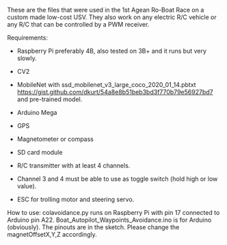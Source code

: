 These are the files that were used in the 1st Agean Ro-Boat Race on a custom made low-cost USV.
They also work on any electric R/C vehicle or any R/C that can be controlled by a PWM receiver.

Requirements:
- Raspberry Pi preferably 4B, also tested on 3B+ and it runs but very slowly.
- CV2
- MobileNet with ssd_mobilenet_v3_large_coco_2020_01_14.pbtxt https://gist.github.com/dkurt/54a8e8b51beb3bd3f770b79e56927bd7 and pre-trained model.
  
- Arduino Mega
- GPS
- Magnetometer or compass
- SD card module
  
- R/C transmitter with at least 4 channels.
- Channel 3 and 4 must be able to use as toggle switch (hold high or low value).

- ESC for trolling motor and steering servo.

How to use:
colavoidance.py runs on Raspberry Pi with pin 17 connected to Arduino pin A22.
Boat_Autopilot_Waypoints_Avoidance.ino is for Arduino (obviously). The pinouts are in the sketch.
Please change the magnetOffsetX,Y,Z accordingly.
